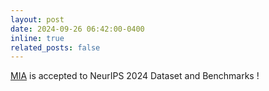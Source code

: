 ```yaml
---
layout: post
date: 2024-09-26 06:42:00-0400
inline: true
related_posts: false
---
```


<a href='https://mapitanywhere.github.io/'>MIA</a> is accepted to NeurIPS 2024 Dataset and Benchmarks !
